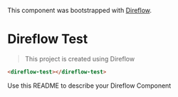 This component was bootstrapped with [Direflow](https://direflow.io).

# Direflow Test
> This project is created using Direflow

```html
<direflow-test></direflow-test>
```

Use this README to describe your Direflow Component